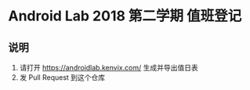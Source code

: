 # Android Lab 2018 第二学期 值班登记

## 说明
1. 请打开 https://androidlab.kenvix.com/ 生成并导出值日表
2. 发 Pull Request 到这个仓库